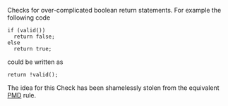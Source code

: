 Checks for over-complicated boolean return statements. For example
the following code


    if (valid())
      return false;
    else
      return true;
            
could be written as


    return !valid();
            
The idea for this Check has been shamelessly stolen from the
equivalent [PMD](http://pmd.sourceforge.net) rule.
